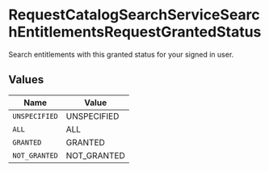 # RequestCatalogSearchServiceSearchEntitlementsRequestGrantedStatus

Search entitlements with this granted status for your signed in user.


## Values

| Name          | Value         |
| ------------- | ------------- |
| `UNSPECIFIED` | UNSPECIFIED   |
| `ALL`         | ALL           |
| `GRANTED`     | GRANTED       |
| `NOT_GRANTED` | NOT_GRANTED   |